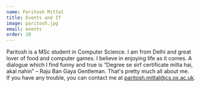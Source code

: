 ```yaml
---
name: Paritosh Mittal
title: Events and IT
image: paritosh.jpg
email: events
order: 10
---
```


Paritosh is a MSc student in Computer Science. I am from Delhi and great lover of food and computer games. 
I believe in enjoying life as it comes. A dialogue which I find funny and true is “Degree se sirf certificate milta hai, akal nahin” – Raju Ban Gaya Gentleman. That's pretty much all about me.  
If you have any trouble, you can contact me at paritosh.mittal@cs.ox.ac.uk.   
